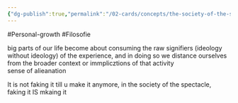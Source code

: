 ```yaml
---
{"dg-publish":true,"permalink":"/02-cards/concepts/the-society-of-the-spectacle/","noteIcon":"","created":"2024-12-22T19:14:02.289+01:00","updated":"2024-12-29T13:58:44.754+01:00"}
---
```


#Personal-growth #Filosofie 

big parts of our life become about consuming the raw signifiers (ideology without ideology) of the experience, and in doing so we distance ourselves from the broader context or immplicztions of that activity  
sense of alieanation

It is not faking it till u make it anymore, in the society of the spectacle, faking it IS mkaing it